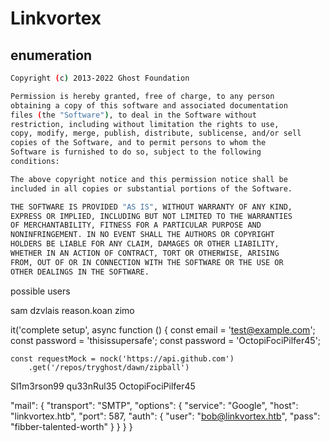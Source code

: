 # Linkvortex


## enumeration


```bash
Copyright (c) 2013-2022 Ghost Foundation

Permission is hereby granted, free of charge, to any person
obtaining a copy of this software and associated documentation
files (the "Software"), to deal in the Software without
restriction, including without limitation the rights to use,
copy, modify, merge, publish, distribute, sublicense, and/or sell
copies of the Software, and to permit persons to whom the
Software is furnished to do so, subject to the following
conditions:

The above copyright notice and this permission notice shall be
included in all copies or substantial portions of the Software.

THE SOFTWARE IS PROVIDED "AS IS", WITHOUT WARRANTY OF ANY KIND,
EXPRESS OR IMPLIED, INCLUDING BUT NOT LIMITED TO THE WARRANTIES
OF MERCHANTABILITY, FITNESS FOR A PARTICULAR PURPOSE AND
NONINFRINGEMENT. IN NO EVENT SHALL THE AUTHORS OR COPYRIGHT
HOLDERS BE LIABLE FOR ANY CLAIM, DAMAGES OR OTHER LIABILITY,
WHETHER IN AN ACTION OF CONTRACT, TORT OR OTHERWISE, ARISING
FROM, OUT OF OR IN CONNECTION WITH THE SOFTWARE OR THE USE OR
OTHER DEALINGS IN THE SOFTWARE.
```


possible users

sam
dzvlais
reason.koan
zimo


it('complete setup', async function () {
    const email = 'test@example.com';
    const password = 'thisissupersafe';
    const password = 'OctopiFociPilfer45';

    const requestMock = nock('https://api.github.com')
        .get('/repos/tryghost/dawn/zipball')


Sl1m3rson99
qu33nRul35
OctopiFociPilfer45

 "mail": {
     "transport": "SMTP",
     "options": {
      "service": "Google",
      "host": "linkvortex.htb",
      "port": 587,
      "auth": {
        "user": "bob@linkvortex.htb",
        "pass": "fibber-talented-worth"
        }
      }
    }
}



